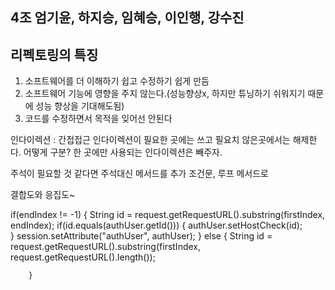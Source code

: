 
## 4조 엄기윤, 하지승, 임혜승, 이인행, 강수진

## 리펙토링의 특징
 1. 소프트웨어를 더 이해하기 쉽고 수정하기 쉽게 만듬
 2. 소프트웨어 기능에 영향을 주지 않는다.(성능향상x, 하지만 튜닝하기 쉬워지기 때문에 성능 향상을 기대해도됨)
 3. 코드를 수정하면서 목적을 잊어선 안된다
 
 
 인다이렉션 : 간접접근 
 인다이렉션이 필요한 곳에는 쓰고 필요치 않은곳에서는 해제한다. 
 어떻게 구분? 한 곳에만 사용되는 인다이렉션은 빼주자. 
 
 주석이 필요할 것 같다면 주석대신 메서드를 추가
 조건문, 루프 메서드로 
 
 
결합도와 응집도~  

if(endIndex != -1) {
			String id = request.getRequestURL().substring(firstIndex, endIndex);
			if(id.equals(authUser.getId())) {
				authUser.setHostCheck(id);				
			}
			session.setAttribute("authUser", authUser);
		} else {
			String id = request.getRequestURL().substring(firstIndex, request.getRequestURL().length());
			
		}
 
